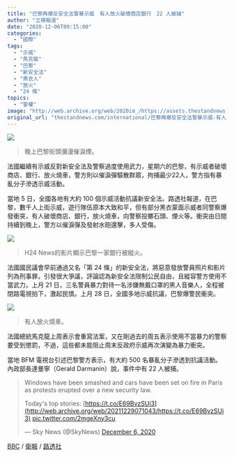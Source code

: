 ```yaml
---
title: "巴黎再爆反安全法警暴示威　有人放火破壞商店銀行　22 人被捕"
author: "立場報道"
date: "2020-12-06T09:15:00"
categories:
  - "國際"
tags:
  - "示威"
  - "馬克龍"
  - "巴黎"
  - "新安全法"
  - "黑衣人"
  - "放火"
  - "24 條"
topics:
  - "警權"
image: "http://web.archive.org/web/2020im_/https://assets.thestandnews.com/media/photos/P3_FXfmB_ECRj6Ut.png"
original_url: "thestandnews.com/international/巴黎再爆反安全法警暴示威-有人放火破壞商店銀行-22人被捕"
---
```

![](http://web.archive.org/web/2020im_/https://assets.thestandnews.com/media/photos/P3_FXfmB_ECRj6Ut.png)
> 晚上巴黎街頭瀰漫催淚煙。

法國繼續有示威反對新安全法及警察過度使用武力，星期六的巴黎，有示威者破壞商店、銀行、放火燒車，警方則以催淚彈驅散群眾，拘捕最少22人，警方指有暴亂分子滲透示威活動。

當地 5 日，全國各地有大約 100 個示威活動抗議新安全法。路透社報道，在巴黎，數千人上街示威，遊行隊伍原本大致和平，但有部分黑衣蒙面示威者同警察爆發衝突，有人破壞商店、銀行，放火燒車，向警察投擲石頭、煙火等。衝突由日間持續到晚上，警方以催淚彈及發射水砲還擊，多人受傷。

![](http://web.archive.org/web/2020im_/https://assets.thestandnews.com/media/photos/p4_Ox1Yy_cGnODFt.png)
> H24 News的影片顯示巴黎一家銀行被縱火。

法國國民議會早前通過又名「第 24 條」的新安全法，將惡意發放警員照片和影片列為刑事罪，引發很大爭議，評論認為新安全法限制公民自由，且縱容警方使用不當武力，上月 21 日，三名警員暴力對待一名涉嫌無戴口罩的黑人音樂人，全程被閉路電視拍下，激起民憤。上月 28 日，全國多地示威抗議，巴黎爆警民衝突。

![](http://web.archive.org/web/2020im_/https://assets.thestandnews.com/media/photos/p2_8BaOV_WGi8c5y.png)
> 有人放火燒車。

法國總統馬克龍上周表示會重寫法案，又在剛過去的周五表示使用不當暴力的警察要受到懲罰，不過，這些都未能阻止周末反政府示威再次演變為暴力衝突。

當地 BFM 電視台引述巴黎警方表示，有大約 500 名暴亂分子滲透到抗議活動。內政部長達曼寧（Gerald Darmanin）說，事件中有 22 人被捕。

> Windows have been smashed and cars have been set on fire in Paris as protests erupted over a new security law.  
>   
> Today's top stories: [https://t.co/E69BvzSUi3](http://web.archive.org/web/20211229071043/https://t.co/E69BvzSUi3) [pic.twitter.com/2mgeXny3cu](http://web.archive.org/web/20211229071043/https://t.co/2mgeXny3cu)
> 
> — Sky News (@SkyNews) [December 6, 2020](http://web.archive.org/web/20211229071043/https://twitter.com/SkyNews/status/1335388487181189120?ref_src=twsrc%5Etfw)

[BBC](http://web.archive.org/web/20211229071043/https://www.bbc.com/news/world-europe-55201993) / [衛報](http://web.archive.org/web/20211229071043/https://www.theguardian.com/world/2020/dec/05/thousands-march-over-police-violence-and-security-bill-in-paris) / [路透社](http://web.archive.org/web/20211229071043/https://www.reuters.com/article/france-security-protest-idUSKBN28F0JH)